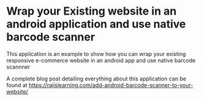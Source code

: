 # Wrap your Existing website in an android application and use native barcode scanner
This application is an example to show how you can wrap your existing responsive e-commerce website in an android app and use native barcode scannner

A complete blog post detailing everything about this application can be found at https://rajislearning.com/add-android-barcode-scanner-to-your-website/

